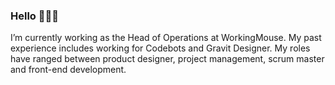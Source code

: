 ### Hello 👋👋👋 

I’m currently working as the Head of Operations at WorkingMouse. My past experience includes working for Codebots and Gravit Designer. My roles have ranged between product designer, project management, scrum master and front-end development.
